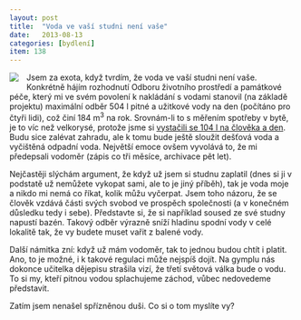 ```yaml
---
layout: post
title:  "Voda ve vaší studni není vaše"
date:   2013-08-13
categories: [bydlení]
item: 138
---
```

<div style="float: left; margin: 0 1em 1em 0; text-align: center;"><a href="http://openclipart.org/detail/4664/pumpwell-by-piotriq"><img src="http://openclipart.org/image/200px/svg_to_png/4664/piotriq_pumpwell.png" /></a></div>Jsem za exota, když tvrdím, že voda ve vaší studni není vaše. Konkrétně hájím rozhodnutí Odboru životního prostředí a památkové péče, který mi ve svém povolení k nakládání s vodami stanovil (na základě projektu) maximální odběr 504&nbsp;l pitné a užitkové vody na den (počítáno pro čtyři lidi), což činí 184&nbsp;m<sup>3</sup> na rok. Srovnám-li to s měřením spotřeby v bytě, je to víc než velkorysé, protože jsme si <a href="/item/57">vystačili se 104&nbsp;l na člověka a den</a>. Budu sice zalévat zahradu, ale k tomu bude ještě sloužit dešťová voda a vyčištěná odpadní voda. Největší emoce ovšem vyvolává to, že mi předepsali vodoměr (zápis co tři měsíce, archivace pět let).
<!--more-->

Nejčastěji slýchám argument, že když už jsem si studnu zaplatil (dnes si ji v podstatě už nemůžete vykopat sami, ale to je jiný příběh), tak je voda moje a nikdo mi nemá co říkat, kolik můžu vyčerpat. Jsem toho názoru, že se člověk vzdává části svých svobod ve prospěch společnosti (a v konečném důsledku tedy i sebe). Představte si, že si například soused ze své studny napustí bazén. Takový odběr výrazně sníží hladinu spodní vody v celé lokalitě tak, že vy budete muset vařit z balené vody.

Další námitka zní: když už mám vodoměr, tak to jednou budou chtít i platit. Ano, to je možné, i k takové regulaci může nejspíš dojít. Na gymplu nás dokonce učitelka dějepisu strašila vizí, že třetí světová válka bude o vodu. To si my, kteří pitnou vodou splachujeme záchod, vůbec nedovedeme představit.

Zatím jsem nenašel spřízněnou duši. Co si o tom myslíte vy?